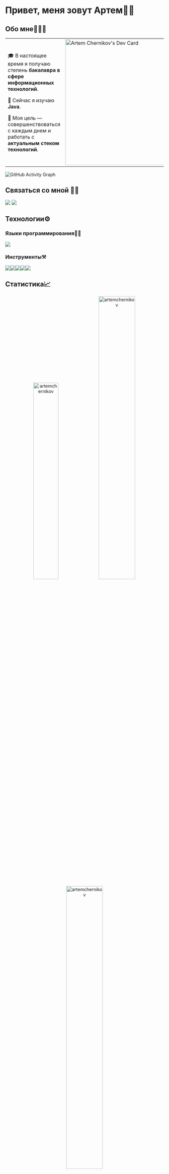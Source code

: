 # Привет, меня зовут Артем👋🏼

## Обо мне🧑🏼‍💻

<table>
<tr>
<td valign="center">
  
🎓 В настоящее время я получаю степень **бакалавра в сфере информационных технологий**.
  
🌱 Сейчас я изучаю **Java**.
  
🎯 Моя цель — совершенствоваться с каждым днем и работать с **актуальным стеком технологий**.
  
  <td>
      <a href="https://app.daily.dev/ArtemChernikov"><img src="https://api.daily.dev/devcards/ce37edddea1046a78e7b555057c6fae3.png?r=ady" width="400" alt="Artem Chernikov's Dev Card"/></a>
    </td>
  
  </tr>
</table>

![GitHub Activity Graph](https://activity-graph.herokuapp.com/graph?username=ArtemChernikov&theme=dracula&hide_border=true)

## Связаться со мной 👋🏼

<p align="left"> 
<a href="https://t.me/OvercomingJunk" target="blank"><img src="https://img.icons8.com/clouds/50/000000/telegram-app.png"/></a>
<a href="https://www.instagram.com/nelsonmandela_812/" target="blank"><img src="https://img.icons8.com/clouds/50/000000/instagram-new--v3.png"/></a>  
</p>

## Технологии⚙️

### Языки программирования✍🏼

<img src="https://img.icons8.com/color/50/000000/java-coffee-cup-logo--v1.png"/>

### Инструменты⚒️
<img src="https://img.icons8.com/color/48/000000/intellij-idea.png"/><img src="https://img.icons8.com/color/48/000000/git.png"/><img src="https://img.icons8.com/bubbles/50/000000/github.png"/><img src="https://img.icons8.com/ios/50/000000/maven-ios.png"/><img src="https://img.icons8.com/color/50/000000/postgreesql.png"/>

## Статистика📈

<p align="center">
<img width="40%" src="https://github-readme-stats.vercel.app/api/top-langs?username=artemchernikov&show_icons=true&theme=dracula&title_color=ff8000&text_color=ffffff&bg_color=6a6a6a&locale=en&layout=compact&hide_border=true" alt="artemchernikov" /> 
<img width="48%" src="https://github-readme-stats.vercel.app/api?username=artemchernikov&show_icons=true&theme=dracula&title_color=ff8000&text_color=ffffff&bg_color=6a6a6a&locale=en&hide_border=true" alt="artemchernikov" />
<img width="48%" src="https://github-readme-streak-stats.herokuapp.com/?user=artemchernikov&theme=highcontrast&hide_border=true" alt="artemchernikov" />
</p>
